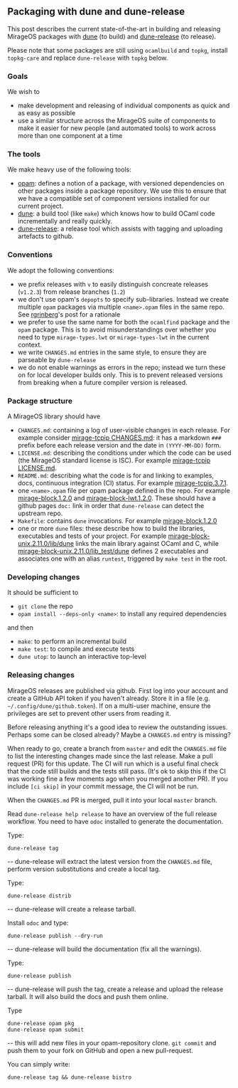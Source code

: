 ## Packaging with dune and dune-release

This post describes the current state-of-the-art in building and releasing
MirageOS packages with
[dune](https://github.com/ocaml/dune) (to build)
and
[dune-release](https://github.com/samoht/dune-release) (to release).

Please note that some packages are still using `ocamlbuild` and `topkg`, install
`topkg-care` and replace `dune-release` with `topkg` below.

### Goals

We wish to

- make development and releasing of individual components as quick and as easy
  as possible
- use a similar structure across the MirageOS suite of components to make it
  easier for new people (and automated tools) to work across more than one
  component at a time

### The tools

We make heavy use of the following tools:

- [opam](https://github.com/ocaml/opam): defines a notion of a package, with versioned dependencies on other
  packages inside a package repository.
  We use this to ensure that we have a compatible set of component versions installed
  for our current project.
- [dune](https://github.com/ocaml/dune): a build tool (like `make`) which knows how to build OCaml code
  incrementally and really quickly.
- [dune-release](https://github.com/samoht/dune-release): a release tool which assists with tagging and uploading artefacts
  to github.

### Conventions

We adopt the following conventions:

- we prefix releases with `v` to easily distinguish concreate releases (`v1.2.3`) from release branches (`1.2`)
- we don't use opam's `depopts` to specify sub-libraries. Instead we create
  multiple `opam` packages via multiple `<name>.opam` files in the same repo.
  See [rgrinberg](http://rgrinberg.com/posts/optional-dependencies-considered-harmful/)'s
  post for a rationale
- we prefer to use the same name for both the `ocamlfind` package and the `opam` package. This is to avoid misunderstandings over whether you need to type `mirage-types.lwt` or `mirage-types-lwt` in the current context.
- we write `CHANGES.md` entries in the same style, to ensure they are parseable
  by `dune-release`
- we do not enable warnings as errors in the repo; instead we turn these on for
  local developer builds only. This is to prevent released versions from breaking
  when a future compiler version is released.

### Package structure

A MirageOS library should have

- `CHANGES.md`: containing a log of user-visible changes in each release.
  For example consider [mirage-tcpip CHANGES.md](https://github.com/mirage/mirage-tcpip/blob/v3.7.1/CHANGES.md):
  it has a markdown `###` prefix before each release version and the date in
  `(YYYY-MM-DD)` form.
- `LICENSE.md`: describing the conditions under which the code can be used
  (the MirageOS standard license is ISC).
  For example [mirage-tcpip LICENSE.md](https://github.com/mirage/mirage-tcpip/blob/v3.7.1/LICENSE.md).
- `README.md`: describing what the code is for and linking to examples, docs,
  continuous integration (CI) status. For example [mirage-tcpip.3.7.1](https://github.com/mirage/mirage-tcpip/blob/v3.7.1/README.md).
- one `<name>.opam` file per opam package defined in the repo.
  For example [mirage-block.1.2.0](https://github.com/mirage/mirage-block/blob/1.2.0/mirage-block.opam)
  and [mirage-block-lwt.1.2.0](https://github.com/mirage/mirage-block/blob/1.2.0/mirage-block-lwt.opam).
  These should have a github pages `doc:` link in order that `dune-release` can detect
  the upstream repo.
- `Makefile`: contains `dune` invocations.
  For example [mirage-block.1.2.0](https://github.com/mirage/mirage-block/blob/1.2.0/Makefile)
- one or more `dune` files: these describe how to build the libraries, executables
  and tests of your project.
  For example [mirage-block-unix.2.11.0/lib/dune](https://github.com/mirage/mirage-block-unix/blob/v2.11.0/lib/dune)
  links the main library against OCaml and C,
  while [mirage-block-unix.2.11.0/lib_test/dune](https://github.com/mirage/mirage-block-unix/blob/v2.11.0/lib_test/dune)
  defines 2 executables and associates one with an alias `runtest`, triggered by
  `make test` in the root.

### Developing changes

It should be sufficient to

- `git clone` the repo
- `opam install --deps-only <name>`: to install any required dependencies

and then

- `make`: to perform an incremental build
- `make test`: to compile and execute tests
- `dune utop`: to launch an interactive top-level

### Releasing changes

MirageOS releases are published via github. First log into your account and create
a GitHub API token if you haven't already. Store it in a file (e.g. `~/.config/dune/github.token`).
If on a multi-user machine, ensure the privileges are set to prevent other users
from reading it.

Before releasing anything it's a good idea to review the outstanding issues.
Perhaps some can be closed already? Maybe a `CHANGES.md` entry is missing?

When ready to go, create a branch from `master` and edit the `CHANGES.md` file
to list the interesting changes made since the last release. Make a pull request (PR) for this
update. The CI will run which is a useful final check that the code still builds
and the tests still pass.
(It's
ok to skip this if the CI was working fine a few moments ago when you merged
another PR). If you include `[ci skip]` in your commit message, the CI will not be run.

When the `CHANGES.md` PR is merged, pull it into your local `master` branch.

Read `dune-release help release` to have an overview of the full release workflow.
You need to have `odoc` installed to generate the documentation.

Type:

```
dune-release tag
```
-- dune-release will extract the latest version from the `CHANGES.md` file, perform
version substitutions and create a local tag.

Type:

```
dune-release distrib
```
-- dune-release will create a release tarball.

Install `odoc` and type:

```
dune-release publish --dry-run
```
-- dune-release will build the documentation (fix all the warnings).

Type:
```
dune-release publish
```
-- dune-release will push the tag, create a release and upload the release tarball.
It will also build the docs and push them online.

Type
```
dune-release opam pkg
dune-release opam submit
```

-- this will add new files in your opam-repository clone. `git commit` and push them to your fork on GitHub
and open a new pull-request.

You can simply write:

```
dune-release tag && dune-release bistro
```
